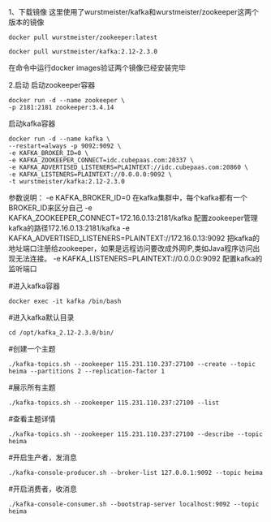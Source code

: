 1、下载镜像
这里使用了wurstmeister/kafka和wurstmeister/zookeeper这两个版本的镜像

```shell
docker pull wurstmeister/zookeeper:latest
```

```shell
docker pull wurstmeister/kafka:2.12-2.3.0
```


在命令中运行docker images验证两个镜像已经安装完毕

2.启动
启动zookeeper容器

```shell
docker run -d --name zookeeper \
-p 2181:2181 zookeeper:3.4.14
```

启动kafka容器

```shell
docker run -d --name kafka \
--restart=always -p 9092:9092 \
-e KAFKA_BROKER_ID=0 \
-e KAFKA_ZOOKEEPER_CONNECT=idc.cubepaas.com:20337 \
-e KAFKA_ADVERTISED_LISTENERS=PLAINTEXT://idc.cubepaas.com:20860 \
-e KAFKA_LISTENERS=PLAINTEXT://0.0.0.0:9092 \
-t wurstmeister/kafka:2.12-2.3.0
```

参数说明：
-e KAFKA_BROKER_ID=0  在kafka集群中，每个kafka都有一个BROKER_ID来区分自己
-e KAFKA_ZOOKEEPER_CONNECT=172.16.0.13:2181/kafka 配置zookeeper管理kafka的路径172.16.0.13:2181/kafka
-e KAFKA_ADVERTISED_LISTENERS=PLAINTEXT://172.16.0.13:9092  把kafka的地址端口注册给zookeeper，如果是远程访问要改成外网IP,类如Java程序访问出现无法连接。
-e KAFKA_LISTENERS=PLAINTEXT://0.0.0.0:9092 配置kafka的监听端口

#进入kafka容器

```shell
docker exec -it kafka /bin/bash
```

#进入kafka默认目录

```shell
cd /opt/kafka_2.12-2.3.0/bin/
```

#创建一个主题

```shell
./kafka-topics.sh --zookeeper 115.231.110.237:27100 --create --topic heima --partitions 2 --replication-factor 1
```


#展示所有主题

```shell
./kafka-topics.sh --zookeeper 115.231.110.237:27100 --list
```

#查看主题详情

```shell
./kafka-topics.sh --zookeeper 115.231.110.237:27100 --describe --topic heima
```

#开启生产者，发消息

```shell
./kafka-console-producer.sh --broker-list 127.0.0.1:9092 --topic heima
```

#开启消费者，收消息

```shell
./kafka-console-consumer.sh --bootstrap-server localhost:9092 --topic heima
```


